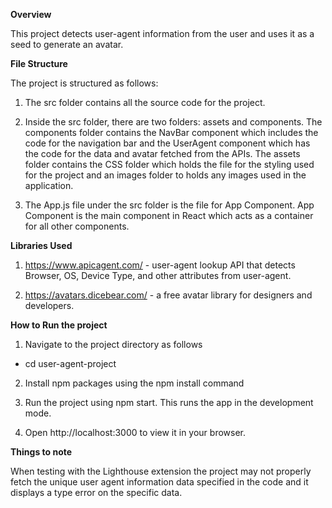 **Overview**

This project detects user-agent information from the user and uses it as a seed to generate an avatar.

**File Structure**

The project is structured as follows:

1. The src folder contains all the source code for the project.

2. Inside the src folder, there are two folders: assets and components. The components folder contains the NavBar component which includes the code for the navigation bar and the UserAgent component which has the code for the data and avatar fetched from the APIs. The assets folder contains the CSS folder which holds the file for the styling used for the project and an images folder to holds any images used in the application. 

3. The App.js file under the src folder is the file for App Component. App Component is the main component in React which acts as a container for all other components. 

**Libraries Used** 

1. https://www.apicagent.com/ - user-agent lookup API that detects Browser, OS, Device Type, and other attributes from user-agent.

2. https://avatars.dicebear.com/ - a free avatar library for designers and developers.

**How to Run the project**

1. Navigate to the project directory as follows

- cd user-agent-project

2. Install npm packages using the npm install command

3. Run the project using npm start. This runs the app in the development mode.

4. Open http://localhost:3000 to view it in your browser.

**Things to note**

When testing with the Lighthouse extension the project may not properly fetch the unique user agent information data specified in the code and it displays a type error on the specific data. 




